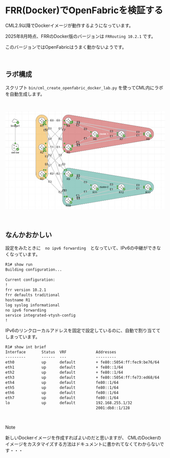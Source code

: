 # FRR(Docker)でOpenFabricを検証する

CML2.9以降でDockerイメージが動作するようになっています。

2025年8月時点、FRRのDocker版のバージョンは `FRRouting 10.2.1` です。

このバージョンではOpenFabricはうまく動かないようです。

<br>

## ラボ構成

スクリプト `bin/cml_create_openfabric_docker_lab.py` を使ってCML内にラボを自動生成します。

<br>

![ラボ構成](/assets/openfabric_docker_lab.png)

<br>

## なんかおかしい

設定をみたときに　`no ipv6 forwarding`　となっていて、IPv6の中継ができなくなっています。

```text
R1# show run
Building configuration...

Current configuration:
!
frr version 10.2.1
frr defaults traditional
hostname R1
log syslog informational
no ipv6 forwarding
service integrated-vtysh-config
!
```

IPv6のリンクローカルアドレスを固定で設定しているのに、自動で割り当ててしまっています。

```text
R1# show int brief
Interface       Status  VRF             Addresses
---------       ------  ---             ---------
eth0            up      default         + fe80::5054:ff:fec9:be76/64
eth1            up      default         + fe80::1/64
eth2            up      default         + fe80::1/64
eth3            up      default         + fe80::5054:ff:fe73:ed68/64
eth4            up      default         fe80::1/64
eth5            up      default         fe80::1/64
eth6            up      default         fe80::1/64
eth7            up      default         fe80::1/64
lo              up      default         192.168.255.1/32
                                        2001:db8::1/128
```

<br>

> [!NOTE]
>
> 新しいDockerイメージを作成すればよいのだと思いますが、
> CMLのDockerのイメージをカスタマイズする方法はドキュメントに書かれてなくてわからないです・・・
